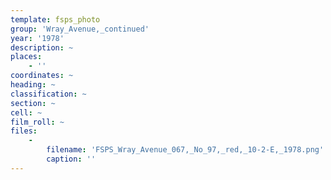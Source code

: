 ```yaml
---
template: fsps_photo
group: 'Wray_Avenue,_continued'
year: '1978'
description: ~
places:
    - ''
coordinates: ~
heading: ~
classification: ~
section: ~
cell: ~
film_roll: ~
files:
    -
        filename: 'FSPS_Wray_Avenue_067,_No_97,_red,_10-2-E,_1978.png'
        caption: ''
---
```

